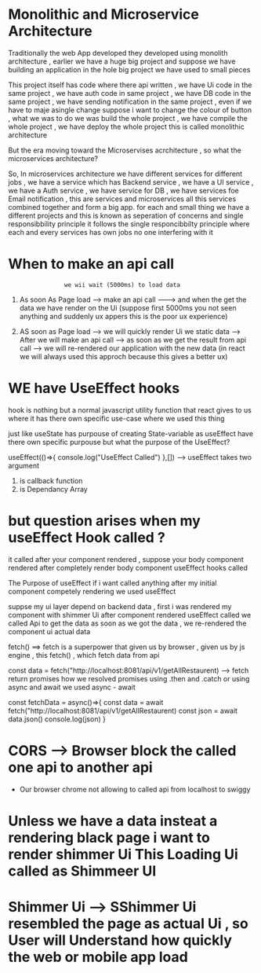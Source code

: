 # Monolithic and Microservice Architecture

Traditionally the web App developed they developed using monolith architecture , earlier we have a huge big project and suppose we have building an application in the hole big project we have used to small pieces

This project itself has code where there api written , we have Ui code in the same project , we have auth code in same project , we have DB code in the same project , we have sending notification in the same project , even if we have to maje asingle change suppose i want to change the colour of button , what we was to do we was build the whole project , we have compile the whole project , we have deploy the whole project this is called monolithic architecture

But the era moving toward the Microservises acrchitecture , so what the microservices architecture?

So, In microservices architecture we have different services for different jobs , we have a service which has Backend service , we have a UI service , we have a Auth service , we have service for DB , we have services foe Email notification , this are services and microservices all this services combined together and form a big app. for each and small thing we have a different projects and this is known as seperation of concerns and single responsibbility principle it follows the single responcibbilty principle where each and every services has own jobs no one interfering with it


# When to make an api call
                          
                    we wii wait (5000ms) to load data
1) As soon As Page load --> make an api call ---> and when the get the data we have render on the Ui (suppose first 5000ms you not seen anything and suddenly ux appers this is the poor ux experience)

2) AS soon as Page load --> we will quickly render Ui we static data  --> After we will make an api call  --> as soon as we get the result from api call --> we will re-rendered our application with the new data (in react we will always used this approch because this gives a better ux)


# WE have UseEffect hooks 
hook is nothing but a normal javascript utility function that react gives to us where it has there own specific use-case where we used this thing

just like useState has purpouse of creating State-variable as useEffect have there own specific purpouse but what the purpose of the UseEffect?

useEffect(()=>{
console.log("UseEffect Called")
},[]) --> useEffect takes two argument 
1) is callback function
2) is Dependancy Array

# but question arises when my useEffect Hook called ?
it called after your component rendered , suppose your body component  rendered after completely render body component useEffect hooks called

The Purpose of useEffect if i want called anything after my initial component competely rendering we used useEffect

suppse my ui layer depend on backend data , first i was rendered my component with shimmer Ui after component rendered useEffect called we called Api to get the data as soon as we got the data , we re-rendered the component ui actual data 

fetch() ==> fetch is a superpower that given us by browser , given us by js engine , this fetch() , which fetch data from api

const data = fetch("http://localhost:8081/api/v1/getAllRestaurent) --> fetch return promises how we resolved promises using .then and .catch or using async and await we used async - await 

const fetchData = async()=>{
    const data = await fetch("http://localhost:8081/api/v1/getAllRestaurent)
    const json = await data.json()
    console.log(json)
}

# CORS --> Browser block the called one api to another api
- Our browser chrome not allowing to called api from localhost to swiggy 

# Unless we have a data insteat a rendering black page i want to render shimmer Ui This Loading Ui called as Shimmeer UI

# Shimmer Ui --> SShimmer Ui resembled the page as actual Ui , so User will Understand how quickly the web or mobile app load
